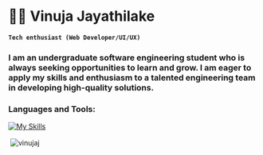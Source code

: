 # 🏄‍♂️ Vinuja Jayathilake

**`Tech enthusiast (Web Developer/UI/UX)`**

<h3>I am an undergraduate software engineering student who is always seeking opportunities to learn and grow. I am eager to apply my skills and enthusiasm to a talented engineering team in developing high-quality solutions. </h3>
<h3 align="left">Languages and Tools:</h3>

[![My Skills](https://skillicons.dev/icons?i=js,html,css,py,java,r,kotlin,dart,figma,flutter,vscode,idea,androidstudio,ps)](https://skillicons.dev)
<p>&nbsp;<img align="center" src="https://github-readme-stats.vercel.app/api?username=vinujaj&show_icons=true&locale=en" alt="vinujaj" /></p>

<!--p><img align="left" src="https://github-readme-stats.vercel.app/api/top-langs?username=vinujaj&show_icons=true&locale=en&layout=compact" alt="vinujaj" /></p-->

